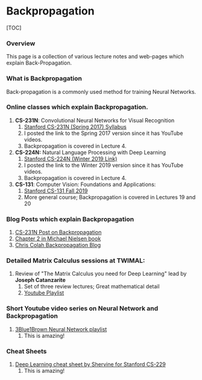 # Backpropagation 

[TOC]

### Overview 

This page is a collection of various lecture notes and web-pages which explain Back-Propagation. 

### What is Backpropagation 

Back-propagation is a commonly used method for training Neural Networks. 

### Online classes which explain Backpropagation. 

1. **CS-231N**: Convolutional Neural Networks for Visual Recognition
   1. [Stanford CS-231N (Spring 2017) Syllabus](http://cs231n.stanford.edu/2017/syllabus.html)
   2. I posted the link to the Spring 2017 version since it has YouTube videos. 
   3. Backpropagation is covered in Lecture 4. 
2. **CS-224N:** Natural Language Processing with Deep Learning
   1. [Stanford CS-224N (Winter 2019 Link)](https://web.stanford.edu/class/archive/cs/cs224n/cs224n.1194/)
   2. I posted the link to the Winter 2019 version since it has YouTube videos. 
   3. Backpropagation is covered in Lecture 4. 
3. **CS-131**: Computer Vision: Foundations and Applications: 
   1. [Stanford CS-131 Fall 2019](http://vision.stanford.edu/teaching/cs131_fall1920/syllabus.html)
   2. More general course; Backpropagation is covered in Lectures 19 and 20

### Blog Posts which explain Backpropagation

1. [CS-231N Post on Backpropagation](https://cs231n.github.io/optimization-2/)
2. [Chapter 2 in Michael Nielsen book](http://neuralnetworksanddeeplearning.com/chap2.html)
3. [Chris Colah Backpropagation Blog](http://colah.github.io/posts/2015-08-Backprop/)

### Detailed Matrix Calculus sessions at TWIMAL: 

1. Review of "The Matrix Calculus you need for Deep Learning" lead by **Joseph Catanzarite**
   1. Set of three review lectures; Great mathematical detail
   2. [Youtube Playlist](https://www.youtube.com/playlist?list=PLesM8TI75z-HTvRV5bWPMmMx-dcTH3cHW)

### Short Youtube video series on Neural Network and Backpropagation

1. [3Blue1Brown Neural Network playlist](https://www.youtube.com/watch?v=aircAruvnKk&list=PLZHQObOWTQDNU6R1_67000Dx_ZCJB-3pi)
   1. This is amazing! 

### Cheat Sheets

1. [Deep Learning cheat sheet by Shervine for Stanford CS-229](https://stanford.edu/~shervine/teaching/cs-229/cheatsheet-deep-learning)
   1. This is amazing! 





### 



